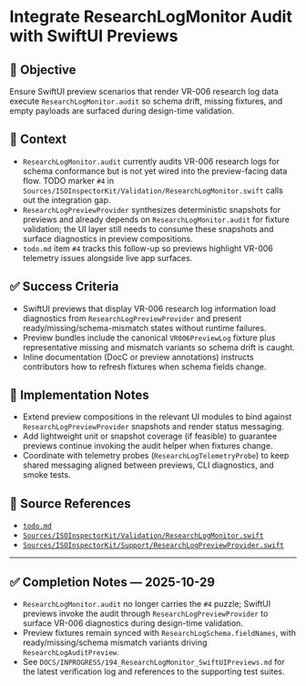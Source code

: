 # Integrate ResearchLogMonitor Audit with SwiftUI Previews

## 🎯 Objective
Ensure SwiftUI preview scenarios that render VR-006 research log data execute `ResearchLogMonitor.audit` so schema drift, missing fixtures, and empty payloads are surfaced during design-time validation.

## 🧩 Context
- `ResearchLogMonitor.audit` currently audits VR-006 research logs for schema conformance but is not yet wired into the preview-facing data flow. TODO marker `#4` in `Sources/ISOInspectorKit/Validation/ResearchLogMonitor.swift` calls out the integration gap.
- `ResearchLogPreviewProvider` synthesizes deterministic snapshots for previews and already depends on `ResearchLogMonitor.audit` for fixture validation; the UI layer still needs to consume these snapshots and surface diagnostics in preview compositions.
- `todo.md` item `#4` tracks this follow-up so previews highlight VR-006 telemetry issues alongside live app surfaces.

## ✅ Success Criteria
- SwiftUI previews that display VR-006 research log information load diagnostics from `ResearchLogPreviewProvider` and present ready/missing/schema-mismatch states without runtime failures.
- Preview bundles include the canonical `VR006PreviewLog` fixture plus representative missing and mismatch variants so schema drift is caught.
- Inline documentation (DocC or preview annotations) instructs contributors how to refresh fixtures when schema fields change.

## 🔧 Implementation Notes
- Extend preview compositions in the relevant UI modules to bind against `ResearchLogPreviewProvider` snapshots and render status messaging.
- Add lightweight unit or snapshot coverage (if feasible) to guarantee previews continue invoking the audit helper when fixtures change.
- Coordinate with telemetry probes (`ResearchLogTelemetryProbe`) to keep shared messaging aligned between previews, CLI diagnostics, and smoke tests.

## 🧠 Source References
- [`todo.md`](../../todo.md)
- [`Sources/ISOInspectorKit/Validation/ResearchLogMonitor.swift`](../../Sources/ISOInspectorKit/Validation/ResearchLogMonitor.swift)
- [`Sources/ISOInspectorKit/Support/ResearchLogPreviewProvider.swift`](../../Sources/ISOInspectorKit/Support/ResearchLogPreviewProvider.swift)

---

## ✅ Completion Notes — 2025-10-29

- `ResearchLogMonitor.audit` no longer carries the `#4` puzzle; SwiftUI previews invoke the audit through `ResearchLogPreviewProvider` to surface VR-006 diagnostics during design-time validation.
- Preview fixtures remain synced with `ResearchLogSchema.fieldNames`, with ready/missing/schema mismatch variants driving `ResearchLogAuditPreview`.
- See `DOCS/INPROGRESS/194_ResearchLogMonitor_SwiftUIPreviews.md` for the latest verification log and references to the supporting test suites.
